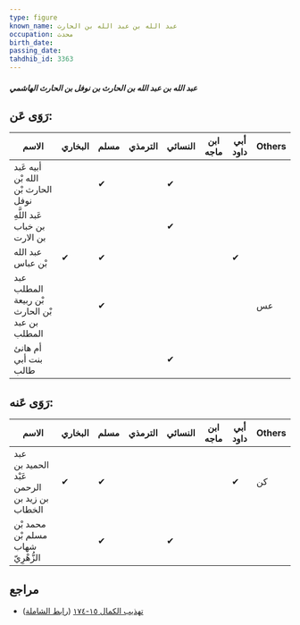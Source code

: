 ```yaml
---
type: figure
known_name: عبد الله بن عبد الله بن الحارث
occupation: محدث
birth_date:
passing_date:
tahdhib_id: 3363
---
```

##### عبد الله بن عبد الله بن الحارث بن نوفل بن الحارث الهاشمي

## رَوَى عَن:
| الاسم                                         | البخاري | مسلم | الترمذي | النسائي | ابن ماجه | أبي داود | Others |
| --------------------------------------------- | ------- | ---- | ------- | ------- | -------- | -------- | ------ |
| أبيه عَبد الله بْن الحارث بْن نوفل            |         | ✔    |         | ✔       |          |          |        |
| عَبد اللَّهِ بن خباب بن الارت                 |         |      |         | ✔       |          |          |        |
| عبد الله بْن عباس                             | ✔       | ✔    |         |         |          | ✔        |        |
| عبد المطلب بْن ربيعة بْن الحارث بن عبد المطلب |         | ✔    |         |         |          |          | عس     |
| أم هانئ بنت أبي طالب                          |         |      |         | ✔       |          |          |        |
## رَوَى عَنه:
| الاسم                                       | البخاري | مسلم | الترمذي | النسائي | ابن ماجه | أبي داود | Others |
| ------------------------------------------- | ------- | ---- | ------- | ------- | -------- | -------- | ------ |
| عبد الحميد بن عَبْد الرحمن بن زيد بن الخطاب | ✔       | ✔    |         |         |          | ✔        | كن     |
| محمد بْن مسلم بْن شهاب الزُّهْرِيّ          |         | ✔    |         | ✔       |          |          |        |
## مراجع
- [تهذيب الكمال ١٥-١٧٤](obsidian://open?vault=Tahdhib-al-Kamal&file=Figures/٣٣٦٣-عبد%20الله%20بن%20عبد%20الله%20بن%20الحارث%20بن%20نوفل%20بن%20الحارث%20الهاشمي) ([رابط الشاملة](https://shamela.ws/book/3722/7658))